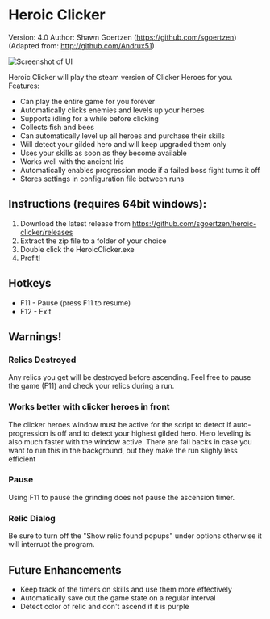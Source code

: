# Heroic Clicker 
Version: 4.0
Author: Shawn Goertzen (https://github.com/sgoertzen) (Adapted from: http://github.com/Andrux51)

![Screenshot of UI](https://raw.githubusercontent.com/sgoertzen/heroic-clicker/master/Screenshot.png)

Heroic Clicker will play the steam version of Clicker Heroes for you.  
Features:
- Can play the entire game for you forever
- Automatically clicks enemies and levels up your heroes
- Supports idling for a while before clicking
- Collects fish and bees
- Can automatically level up all heroes and purchase their skills
- Will detect your gilded hero and will keep upgraded them only
- Uses your skills as soon as they become available
- Works well with the ancient Iris
- Automatically enables progression mode if a failed boss fight turns it off
- Stores settings in configuration file between runs

## Instructions (requires 64bit windows):
1. Download the latest release from https://github.com/sgoertzen/heroic-clicker/releases
2. Extract the zip file to a folder of your choice
3. Double click the HeroicClicker.exe
4. Profit!

## Hotkeys
- F11 - Pause (press F11 to resume)
- F12 - Exit

## Warnings!
### Relics Destroyed
Any relics you get will be destroyed before ascending.  Feel free to pause the game (F11) and check your relics during a run.  
### Works better with clicker heroes in front
The clicker heroes window must be active for the script to detect if auto-progression is off and to detect your highest gilded hero.  Hero leveling is also much faster with the window active.  There are fall backs in case you want to run this in the background, but they make the run slighly less efficient 
### Pause
Using F11 to pause the grinding does not pause the ascension timer.
### Relic Dialog
Be sure to turn off the "Show relic found popups" under options otherwise it will interrupt the program.

## Future Enhancements
- Keep track of the timers on skills and use them more effectively
- Automatically save out the game state on a regular interval
- Detect color of relic and don't ascend if it is purple
